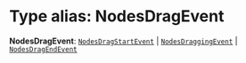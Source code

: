 # Type alias: NodesDragEvent

**NodesDragEvent**: [`NodesDragStartEvent`](/auto-docs/free-layout-core/interfaces/NodesDragStartEvent.md) | [`NodesDraggingEvent`](/auto-docs/free-layout-core/interfaces/NodesDraggingEvent.md) | [`NodesDragEndEvent`](/auto-docs/free-layout-core/interfaces/NodesDragEndEvent.md)

